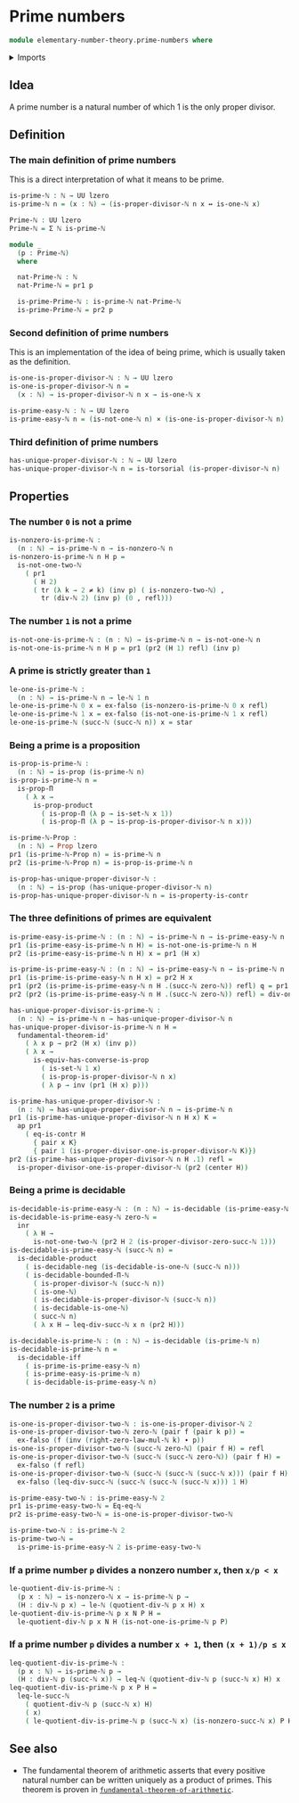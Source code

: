 # Prime numbers

```agda
module elementary-number-theory.prime-numbers where
```

<details><summary>Imports</summary>

```agda
open import elementary-number-theory.decidable-types
open import elementary-number-theory.divisibility-natural-numbers
open import elementary-number-theory.equality-natural-numbers
open import elementary-number-theory.inequality-natural-numbers
open import elementary-number-theory.multiplication-natural-numbers
open import elementary-number-theory.natural-numbers
open import elementary-number-theory.proper-divisors-natural-numbers
open import elementary-number-theory.strict-inequality-natural-numbers

open import foundation.action-on-identifications-functions
open import foundation.cartesian-product-types
open import foundation.contractible-types
open import foundation.coproduct-types
open import foundation.decidable-types
open import foundation.dependent-pair-types
open import foundation.empty-types
open import foundation.fundamental-theorem-of-identity-types
open import foundation.identity-types
open import foundation.logical-equivalences
open import foundation.negated-equality
open import foundation.propositions
open import foundation.torsorial-type-families
open import foundation.transport-along-identifications
open import foundation.unit-type
open import foundation.universe-levels
```

</details>

## Idea

A prime number is a natural number of which 1 is the only proper divisor.

## Definition

### The main definition of prime numbers

This is a direct interpretation of what it means to be prime.

```agda
is-prime-ℕ : ℕ → UU lzero
is-prime-ℕ n = (x : ℕ) → (is-proper-divisor-ℕ n x ↔ is-one-ℕ x)

Prime-ℕ : UU lzero
Prime-ℕ = Σ ℕ is-prime-ℕ

module _
  (p : Prime-ℕ)
  where

  nat-Prime-ℕ : ℕ
  nat-Prime-ℕ = pr1 p

  is-prime-Prime-ℕ : is-prime-ℕ nat-Prime-ℕ
  is-prime-Prime-ℕ = pr2 p
```

### Second definition of prime numbers

This is an implementation of the idea of being prime, which is usually taken as
the definition.

```agda
is-one-is-proper-divisor-ℕ : ℕ → UU lzero
is-one-is-proper-divisor-ℕ n =
  (x : ℕ) → is-proper-divisor-ℕ n x → is-one-ℕ x

is-prime-easy-ℕ : ℕ → UU lzero
is-prime-easy-ℕ n = (is-not-one-ℕ n) × (is-one-is-proper-divisor-ℕ n)
```

### Third definition of prime numbers

```agda
has-unique-proper-divisor-ℕ : ℕ → UU lzero
has-unique-proper-divisor-ℕ n = is-torsorial (is-proper-divisor-ℕ n)
```

## Properties

### The number `0` is not a prime

```agda
is-nonzero-is-prime-ℕ :
  (n : ℕ) → is-prime-ℕ n → is-nonzero-ℕ n
is-nonzero-is-prime-ℕ n H p =
  is-not-one-two-ℕ
    ( pr1
      ( H 2)
      ( tr (λ k → 2 ≠ k) (inv p) ( is-nonzero-two-ℕ) ,
        tr (div-ℕ 2) (inv p) (0 , refl)))
```

### The number `1` is not a prime

```agda
is-not-one-is-prime-ℕ : (n : ℕ) → is-prime-ℕ n → is-not-one-ℕ n
is-not-one-is-prime-ℕ n H p = pr1 (pr2 (H 1) refl) (inv p)
```

### A prime is strictly greater than `1`

```agda
le-one-is-prime-ℕ :
  (n : ℕ) → is-prime-ℕ n → le-ℕ 1 n
le-one-is-prime-ℕ 0 x = ex-falso (is-nonzero-is-prime-ℕ 0 x refl)
le-one-is-prime-ℕ 1 x = ex-falso (is-not-one-is-prime-ℕ 1 x refl)
le-one-is-prime-ℕ (succ-ℕ (succ-ℕ n)) x = star
```

### Being a prime is a proposition

```agda
is-prop-is-prime-ℕ :
  (n : ℕ) → is-prop (is-prime-ℕ n)
is-prop-is-prime-ℕ n =
  is-prop-Π
    ( λ x →
      is-prop-product
        ( is-prop-Π (λ p → is-set-ℕ x 1))
        ( is-prop-Π (λ p → is-prop-is-proper-divisor-ℕ n x)))

is-prime-ℕ-Prop :
  (n : ℕ) → Prop lzero
pr1 (is-prime-ℕ-Prop n) = is-prime-ℕ n
pr2 (is-prime-ℕ-Prop n) = is-prop-is-prime-ℕ n

is-prop-has-unique-proper-divisor-ℕ :
  (n : ℕ) → is-prop (has-unique-proper-divisor-ℕ n)
is-prop-has-unique-proper-divisor-ℕ n = is-property-is-contr
```

### The three definitions of primes are equivalent

```agda
is-prime-easy-is-prime-ℕ : (n : ℕ) → is-prime-ℕ n → is-prime-easy-ℕ n
pr1 (is-prime-easy-is-prime-ℕ n H) = is-not-one-is-prime-ℕ n H
pr2 (is-prime-easy-is-prime-ℕ n H) x = pr1 (H x)

is-prime-is-prime-easy-ℕ : (n : ℕ) → is-prime-easy-ℕ n → is-prime-ℕ n
pr1 (is-prime-is-prime-easy-ℕ n H x) = pr2 H x
pr1 (pr2 (is-prime-is-prime-easy-ℕ n H .(succ-ℕ zero-ℕ)) refl) q = pr1 H (inv q)
pr2 (pr2 (is-prime-is-prime-easy-ℕ n H .(succ-ℕ zero-ℕ)) refl) = div-one-ℕ n

has-unique-proper-divisor-is-prime-ℕ :
  (n : ℕ) → is-prime-ℕ n → has-unique-proper-divisor-ℕ n
has-unique-proper-divisor-is-prime-ℕ n H =
  fundamental-theorem-id'
    ( λ x p → pr2 (H x) (inv p))
    ( λ x →
      is-equiv-has-converse-is-prop
        ( is-set-ℕ 1 x)
        ( is-prop-is-proper-divisor-ℕ n x)
        ( λ p → inv (pr1 (H x) p)))

is-prime-has-unique-proper-divisor-ℕ :
  (n : ℕ) → has-unique-proper-divisor-ℕ n → is-prime-ℕ n
pr1 (is-prime-has-unique-proper-divisor-ℕ n H x) K =
  ap pr1
    ( eq-is-contr H
      { pair x K}
      { pair 1 (is-proper-divisor-one-is-proper-divisor-ℕ K)})
pr2 (is-prime-has-unique-proper-divisor-ℕ n H .1) refl =
  is-proper-divisor-one-is-proper-divisor-ℕ (pr2 (center H))
```

### Being a prime is decidable

```agda
is-decidable-is-prime-easy-ℕ : (n : ℕ) → is-decidable (is-prime-easy-ℕ n)
is-decidable-is-prime-easy-ℕ zero-ℕ =
  inr
    ( λ H →
      is-not-one-two-ℕ (pr2 H 2 (is-proper-divisor-zero-succ-ℕ 1)))
is-decidable-is-prime-easy-ℕ (succ-ℕ n) =
  is-decidable-product
    ( is-decidable-neg (is-decidable-is-one-ℕ (succ-ℕ n)))
    ( is-decidable-bounded-Π-ℕ
      ( is-proper-divisor-ℕ (succ-ℕ n))
      ( is-one-ℕ)
      ( is-decidable-is-proper-divisor-ℕ (succ-ℕ n))
      ( is-decidable-is-one-ℕ)
      ( succ-ℕ n)
      ( λ x H → leq-div-succ-ℕ x n (pr2 H)))

is-decidable-is-prime-ℕ : (n : ℕ) → is-decidable (is-prime-ℕ n)
is-decidable-is-prime-ℕ n =
  is-decidable-iff
    ( is-prime-is-prime-easy-ℕ n)
    ( is-prime-easy-is-prime-ℕ n)
    ( is-decidable-is-prime-easy-ℕ n)
```

### The number `2` is a prime

```agda
is-one-is-proper-divisor-two-ℕ : is-one-is-proper-divisor-ℕ 2
is-one-is-proper-divisor-two-ℕ zero-ℕ (pair f (pair k p)) =
  ex-falso (f (inv (right-zero-law-mul-ℕ k) ∙ p))
is-one-is-proper-divisor-two-ℕ (succ-ℕ zero-ℕ) (pair f H) = refl
is-one-is-proper-divisor-two-ℕ (succ-ℕ (succ-ℕ zero-ℕ)) (pair f H) =
  ex-falso (f refl)
is-one-is-proper-divisor-two-ℕ (succ-ℕ (succ-ℕ (succ-ℕ x))) (pair f H) =
  ex-falso (leq-div-succ-ℕ (succ-ℕ (succ-ℕ (succ-ℕ x))) 1 H)

is-prime-easy-two-ℕ : is-prime-easy-ℕ 2
pr1 is-prime-easy-two-ℕ = Eq-eq-ℕ
pr2 is-prime-easy-two-ℕ = is-one-is-proper-divisor-two-ℕ

is-prime-two-ℕ : is-prime-ℕ 2
is-prime-two-ℕ =
  is-prime-is-prime-easy-ℕ 2 is-prime-easy-two-ℕ
```

### If a prime number `p` divides a nonzero number `x`, then `x/p < x`

```agda
le-quotient-div-is-prime-ℕ :
  (p x : ℕ) → is-nonzero-ℕ x → is-prime-ℕ p →
  (H : div-ℕ p x) → le-ℕ (quotient-div-ℕ p x H) x
le-quotient-div-is-prime-ℕ p x N P H =
  le-quotient-div-ℕ p x N H (is-not-one-is-prime-ℕ p P)
```

### If a prime number `p` divides a number `x + 1`, then `(x + 1)/p ≤ x`

```agda
leq-quotient-div-is-prime-ℕ :
  (p x : ℕ) → is-prime-ℕ p →
  (H : div-ℕ p (succ-ℕ x)) → leq-ℕ (quotient-div-ℕ p (succ-ℕ x) H) x
leq-quotient-div-is-prime-ℕ p x P H =
  leq-le-succ-ℕ
    ( quotient-div-ℕ p (succ-ℕ x) H)
    ( x)
    ( le-quotient-div-is-prime-ℕ p (succ-ℕ x) (is-nonzero-succ-ℕ x) P H)
```

## See also

- The fundamental theorem of arithmetic asserts that every positive natural
  number can be written uniquely as a product of primes. This theorem is proven
  in
  [`fundamental-theorem-of-arithmetic`](elementary-number-theory.fundamental-theorem-of-arithmetic.md).
